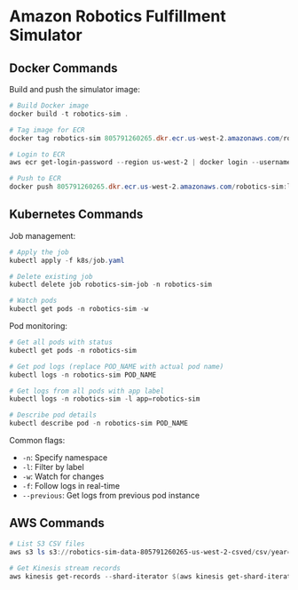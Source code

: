 # Amazon Robotics Fulfillment Simulator

## Docker Commands

Build and push the simulator image:
```powershell
# Build Docker image
docker build -t robotics-sim .

# Tag image for ECR
docker tag robotics-sim 805791260265.dkr.ecr.us-west-2.amazonaws.com/robotics-sim:latest

# Login to ECR
aws ecr get-login-password --region us-west-2 | docker login --username AWS --password-stdin 805791260265.dkr.ecr.us-west-2.amazonaws.com

# Push to ECR
docker push 805791260265.dkr.ecr.us-west-2.amazonaws.com/robotics-sim:latest
```

## Kubernetes Commands

Job management:
```powershell
# Apply the job
kubectl apply -f k8s/job.yaml

# Delete existing job
kubectl delete job robotics-sim-job -n robotics-sim

# Watch pods
kubectl get pods -n robotics-sim -w
```

Pod monitoring:
```powershell
# Get all pods with status
kubectl get pods -n robotics-sim

# Get pod logs (replace POD_NAME with actual pod name)
kubectl logs -n robotics-sim POD_NAME

# Get logs from all pods with app label
kubectl logs -n robotics-sim -l app=robotics-sim

# Describe pod details
kubectl describe pod -n robotics-sim POD_NAME
```

Common flags:
- `-n`: Specify namespace
- `-l`: Filter by label
- `-w`: Watch for changes
- `-f`: Follow logs in real-time
- `--previous`: Get logs from previous pod instance

## AWS Commands

```powershell
# List S3 CSV files
aws s3 ls s3://robotics-sim-data-805791260265-us-west-2-csved/csv/year=2025/month=05/day=10/ --recursive

# Get Kinesis stream records
aws kinesis get-records --shard-iterator $(aws kinesis get-shard-iterator --stream-name robotics-sim-stream --shard-id 0 --shard-iterator-type TRIM_HORIZON --query 'ShardIterator' --output text)
```